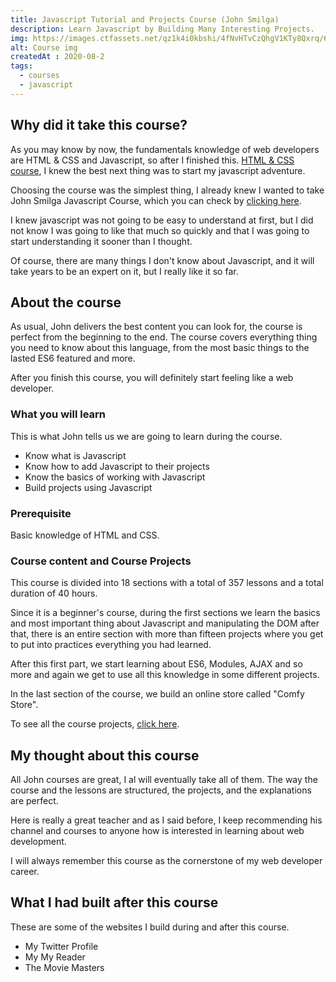 ```yaml
---
title: Javascript Tutorial and Projects Course (John Smilga)
description: Learn Javascript by Building Many Interesting Projects.
img: https://images.ctfassets.net/qz1k4i0kbshi/4fNvHTvCzQhgV1KTy8Qxrq/6898aebe3e945b7be6f5527c40614fe9/js-logo.png?w=900&h=506&q=50
alt: Course img
createdAt : 2020-08-2
tags:
  - courses
  - javascript
---
```


## Why did it take this course?

As you may know by now, the fundamentals knowledge of web developers are HTML & CSS and Javascript, so after I finished this. [HTML & CSS course](/blog/HTML-CSS-course), I knew the best next thing was to start my javascript adventure.

Choosing the course was the simplest thing, I already knew I wanted to take John Smilga Javascript Course, which you can check by [clicking here](https://www.udemy.com/course/javascript-tutorial-for-beginners-w/).

I knew javascript was not going to be easy to understand at first, but I did not know I was going to like that much so quickly and that I was going to start understanding it sooner than I thought.

Of course, there are many things I don't know about Javascript, and it will take years to be an expert on it, but I really like it so far.

## About the course

As usual, John delivers the best content you can look for, the course is perfect from the beginning to the end. The course covers everything thing you need to know about this language, from the most basic things to the lasted ES6 featured and more.

After you finish this course, you will definitely start feeling like a web developer.

### What you will learn

This is what John tells us we are going to learn during the course.

- Know what is Javascript
- Know how to add Javascript to their projects
- Know the basics of working with Javascript
- Build projects using Javascript

### Prerequisite

Basic knowledge of HTML and CSS.

### Course content and Course Projects

This course is divided into 18 sections with a total of 357 lessons and a total duration of 40 hours.

Since it is a beginner's course, during the first sections we learn the basics and most important thing about Javascript and manipulating the DOM after that, there is an entire section with more than fifteen projects where you get to put into practices everything you had learned.

After this first part, we start learning about ES6, Modules, AJAX and so more and again we get to use all this knowledge in some different projects.

In the last section of the course, we build an online store called "Comfy Store".

To see all the course projects, [click here](https://www.johnsmilga.com/projects).

## My thought about this course

All John courses are great, I al will eventually take all of them. The way the course and the lessons are structured, the projects, and the explanations are perfect.

Here is really a great teacher and as I said before, I keep recommending his channel and courses to anyone how is interested in learning about web development.

I will always remember this course as the cornerstone of my web developer career.

## What I had built after this course

These are some of the websites I build during and after this course.

- <nuxt-link to="/projects/recZM89O1WjRnEPV8">My Twitter Profile</nuxt-link>
- <nuxt-link to="/projects/recj9lh1lhwKIumvk">My My Reader</nuxt-link>
- <nuxt-link to="/projects/recChMGq86ezwi71A">The Movie Masters</nuxt-link>
